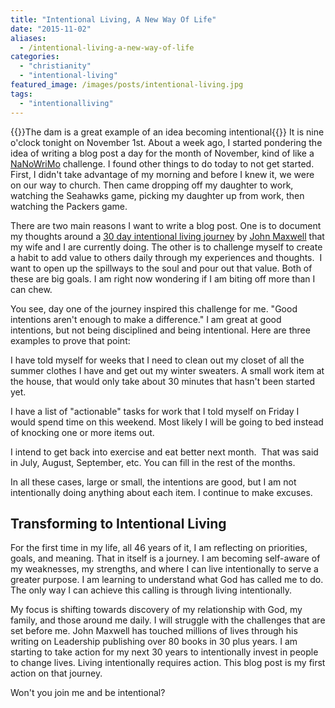 ```yaml
---
title: "Intentional Living, A New Way Of Life"
date: "2015-11-02"
aliases:
  - /intentional-living-a-new-way-of-life
categories: 
  - "christianity"
  - "intentional-living"
featured_image: /images/posts/intentional-living.jpg
tags: 
  - "intentionalliving"
---
```

{{<featuredimage>}}The dam is a great example of an idea becoming intentional{{</featuredimage>}}
It is nine o'clock tonight on November 1st. About a week ago, I started pondering the idea of writing a blog post a day for the month of November, kind of like a [NaNoWriMo](http://nanowrimo.org) challenge. I found other things to do today to not get started. First, I didn't take advantage of my morning and before I knew it, we were on our way to church. Then came dropping off my daughter to work, watching the Seahawks game, picking my daughter up from work, then watching the Packers game.

There are two main reasons I want to write a blog post. One is to document my thoughts around a [30 day intentional living journey](http://intentionalliving.johnmaxwell.com/get-intentional-now) by [John Maxwell](http://www.johnmaxwell.com/blog) that my wife and I are currently doing. The other is to challenge myself to create a habit to add value to others daily through my experiences and thoughts.  I want to open up the spillways to the soul and pour out that value. Both of these are big goals. I am right now wondering if I am biting off more than I can chew.

You see, day one of the journey inspired this challenge for me. "Good intentions aren't enough to make a difference." I am great at good intentions, but not being disciplined and being intentional. Here are three examples to prove that point:

I have told myself for weeks that I need to clean out my closet of all the summer clothes I have and get out my winter sweaters. A small work item at the house, that would only take about 30 minutes that hasn't been started yet.

I have a list of "actionable" tasks for work that I told myself on Friday I would spend time on this weekend. Most likely I will be going to bed instead of knocking one or more items out.

I intend to get back into exercise and eat better next month.  That was said in July, August, September, etc. You can fill in the rest of the months.

In all these cases, large or small, the intentions are good, but I am not intentionally doing anything about each item. I continue to make excuses.

## Transforming to Intentional Living

For the first time in my life, all 46 years of it, I am reflecting on priorities, goals, and meaning. That in itself is a journey. I am becoming self-aware of my weaknesses, my strengths, and where I can live intentionally to serve a greater purpose. I am learning to understand what God has called me to do. The only way I can achieve this calling is through living intentionally.

My focus is shifting towards discovery of my relationship with God, my family, and those around me daily. I will struggle with the challenges that are set before me. John Maxwell has touched millions of lives through his writing on Leadership publishing over 80 books in 30 plus years. I am starting to take action for my next 30 years to intentionally invest in people to change lives. Living intentionally requires action. This blog post is my first action on that journey.

Won't you join me and be intentional?
